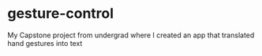 # gesture-control
My Capstone project from undergrad where I created an app that translated hand gestures into text
